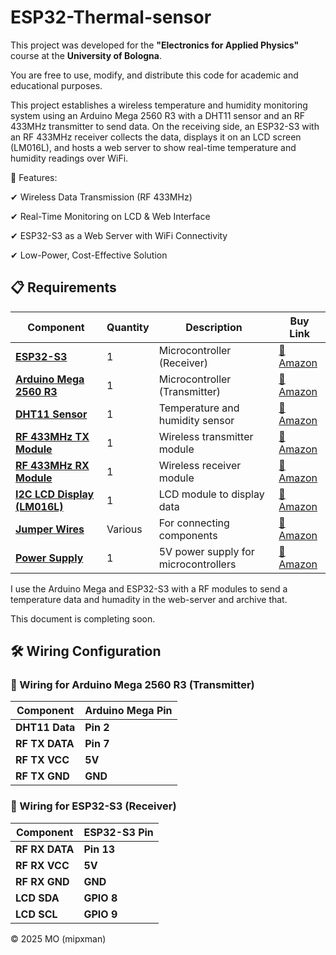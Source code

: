 # ESP32-Thermal-sensor

This project was developed for the **"Electronics for Applied Physics"** course at the **University of Bologna**.  

You are free to use, modify, and distribute this code for academic and educational purposes.



This project establishes a wireless temperature and humidity monitoring system using an Arduino Mega 2560 R3 with a DHT11 sensor and an RF 433MHz transmitter to send data. On the receiving side, an ESP32-S3 with an RF 433MHz receiver collects the data, displays it on an LCD screen (LM016L), and hosts a web server to show real-time temperature and humidity readings over WiFi.

🔹 Features:

✔ Wireless Data Transmission (RF 433MHz)

✔ Real-Time Monitoring on LCD & Web Interface

✔ ESP32-S3 as a Web Server with WiFi Connectivity

✔ Low-Power, Cost-Effective Solution



## 📋 Requirements

| **Component**         | **Quantity** | **Description**                                   | **Buy Link** |
|----------------------|------------|---------------------------------------------------|-------------|
| **[ESP32-S3](https://www.amazon.com/s?k=esp32-s3)** | 1 | Microcontroller (Receiver) | [🔗 Amazon](https://www.amazon.com/s?k=esp32-s3) |
| **[Arduino Mega 2560 R3](https://www.amazon.com/s?k=arduino+mega+2560)** | 1 | Microcontroller (Transmitter) | [🔗 Amazon](https://www.amazon.com/s?k=arduino+mega+2560) |
| **[DHT11 Sensor](https://www.amazon.com/s?k=dht11+sensor)** | 1 | Temperature and humidity sensor | [🔗 Amazon](https://www.amazon.com/s?k=dht11+sensor) |
| **[RF 433MHz TX Module](https://www.amazon.com/s?k=rf+433mhz+transmitter)** | 1 | Wireless transmitter module | [🔗 Amazon](https://www.amazon.com/s?k=rf+433mhz+transmitter) |
| **[RF 433MHz RX Module](https://www.amazon.com/s?k=rf+433mhz+receiver)** | 1 | Wireless receiver module | [🔗 Amazon](https://www.amazon.com/s?k=rf+433mhz+receiver) |
| **[I2C LCD Display (LM016L)](https://www.amazon.com/s?k=i2c+lcd+display)** | 1 | LCD module to display data | [🔗 Amazon](https://www.amazon.com/s?k=i2c+lcd+display) |
| **[Jumper Wires](https://www.amazon.com/s?k=jumper+wires)** | Various | For connecting components | [🔗 Amazon](https://www.amazon.com/s?k=jumper+wires) |
| **[Power Supply](https://www.amazon.com/s?k=5v+power+supply)** | 1 | 5V power supply for microcontrollers | [🔗 Amazon](https://www.amazon.com/s?k=5v+power+supply) |


I use the Arduino Mega and ESP32-S3 with a RF modules to send a temperature data and humadity in the web-server and archive that.   

This document is completing soon. 
## 🛠 Wiring Configuration
### 📡 Wiring for Arduino Mega 2560 R3 (Transmitter)

| **Component**  | **Arduino Mega Pin** |
|---------------|----------------------|
| **DHT11 Data** | **Pin 2**           |
| **RF TX DATA** | **Pin 7**           |
| **RF TX VCC**  | **5V**              |
| **RF TX GND**  | **GND**             |

### 📡 Wiring for ESP32-S3 (Receiver)

| **Component**  | **ESP32-S3 Pin** |
|---------------|-----------------|
| **RF RX DATA** | **Pin 13**      |
| **RF RX VCC**  | **5V**          |
| **RF RX GND**  | **GND**         |
| **LCD SDA**    | **GPIO 8**      |
| **LCD SCL**    | **GPIO 9**      |

© 2025 MO (mipxman)
